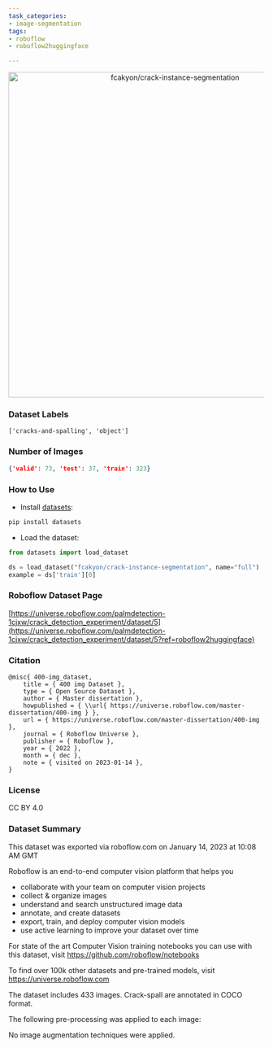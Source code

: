 ```yaml
---
task_categories:
- image-segmentation
tags:
- roboflow
- roboflow2huggingface

---
```


<div align="center">
  <img width="640" alt="fcakyon/crack-instance-segmentation" src="https://huggingface.co/datasets/fcakyon/crack-instance-segmentation/resolve/main/thumbnail.jpg">
</div>

### Dataset Labels

```
['cracks-and-spalling', 'object']
```


### Number of Images

```json
{'valid': 73, 'test': 37, 'train': 323}
```


### How to Use

- Install [datasets](https://pypi.org/project/datasets/):

```bash
pip install datasets
```

- Load the dataset:

```python
from datasets import load_dataset

ds = load_dataset("fcakyon/crack-instance-segmentation", name="full")
example = ds['train'][0]
```

### Roboflow Dataset Page
[https://universe.roboflow.com/palmdetection-1cjxw/crack_detection_experiment/dataset/5](https://universe.roboflow.com/palmdetection-1cjxw/crack_detection_experiment/dataset/5?ref=roboflow2huggingface)

### Citation

```
@misc{ 400-img_dataset,
    title = { 400 img Dataset },
    type = { Open Source Dataset },
    author = { Master dissertation },
    howpublished = { \\url{ https://universe.roboflow.com/master-dissertation/400-img } },
    url = { https://universe.roboflow.com/master-dissertation/400-img },
    journal = { Roboflow Universe },
    publisher = { Roboflow },
    year = { 2022 },
    month = { dec },
    note = { visited on 2023-01-14 },
}
```

### License
CC BY 4.0

### Dataset Summary
This dataset was exported via roboflow.com on January 14, 2023 at 10:08 AM GMT

Roboflow is an end-to-end computer vision platform that helps you
* collaborate with your team on computer vision projects
* collect & organize images
* understand and search unstructured image data
* annotate, and create datasets
* export, train, and deploy computer vision models
* use active learning to improve your dataset over time

For state of the art Computer Vision training notebooks you can use with this dataset,
visit https://github.com/roboflow/notebooks

To find over 100k other datasets and pre-trained models, visit https://universe.roboflow.com

The dataset includes 433 images.
Crack-spall are annotated in COCO format.

The following pre-processing was applied to each image:

No image augmentation techniques were applied.



